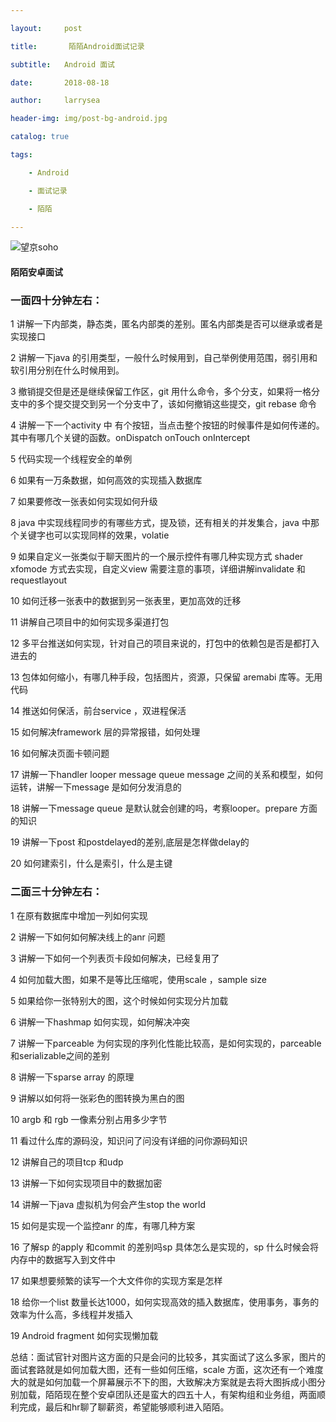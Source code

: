 ```yaml
---

layout:     post

title:       陌陌Android面试记录

subtitle:   Android 面试

date:       2018-08-18

author:     larrysea

header-img: img/post-bg-android.jpg

catalog: true

tags:

    - Android

    - 面试记录

    - 陌陌

---
```





![望京soho](http://oz4olx68e.bkt.clouddn.com/image/2711534661457_.pic_hd%20%281%29.jpg)

####  陌陌安卓面试



### 一面四十分钟左右：

1     讲解一下内部类，静态类，匿名内部类的差别。匿名内部类是否可以继承或者是实现接口

2    讲解一下java 的引用类型，一般什么时候用到，自己举例使用范围，弱引用和软引用分别在什么时候用到。

3    撤销提交但是还是继续保留工作区，git 用什么命令，多个分支，如果将一格分支中的多个提交提交到另一个分支中了，该如何撤销这些提交，git rebase 命令

4    讲解一下一个activity  中 有个按钮，当点击整个按钮的时候事件是如何传递的。其中有哪几个关键的函数。onDispatch onTouch onIntercept 

5    代码实现一个线程安全的单例

6    如果有一万条数据，如何高效的实现插入数据库

7    如果要修改一张表如何实现如何升级

8    java 中实现线程同步的有哪些方式，提及锁，还有相关的并发集合，java 中那个关键字也可以实现同样的效果，volatie

9   如果自定义一张类似于聊天图片的一个展示控件有哪几种实现方式 shader  xfomode 方式去实现，自定义view 需要注意的事项，详细讲解invalidate 和requestlayout 

10  如何迁移一张表中的数据到另一张表里，更加高效的迁移

11  讲解自己项目中的如何实现多渠道打包

12 多平台推送如何实现，针对自己的项目来说的，打包中的依赖包是否是都打入进去的

13 包体如何缩小，有哪几种手段，包括图片，资源，只保留 aremabi 库等。无用代码

14 推送如何保活，前台service ，双进程保活

15  如何解决framework 层的异常报错，如何处理

16  如何解决页面卡顿问题

17 讲解一下handler looper  message queue message 之间的关系和模型，如何运转，讲解一下message 是如何分发消息的

18  讲解一下message queue 是默认就会创建的吗，考察looper。prepare 方面的知识

19 讲解一下post 和postdelayed的差别,底层是怎样做delay的

20 如何建索引，什么是索引，什么是主键



### 二面三十分钟左右：

1  在原有数据库中增加一列如何实现

2  讲解一下如何如何解决线上的anr 问题

3  讲解一下如何一个列表页卡段如何解决，已经复用了

4  如何加载大图，如果不是等比压缩呢，使用scale ，sample  size 

5  如果给你一张特别大的图，这个时候如何实现分片加载

6   讲解一下hashmap 如何实现，如何解决冲突

7   讲解一下parceable  为何实现的序列化性能比较高，是如何实现的，parceable 和serializable之间的差别

8   讲解一下sparse  array 的原理

9   讲解以如何将一张彩色的图转换为黑白的图

10  argb 和 rgb 一像素分别占用多少字节

11   看过什么库的源码没，知识问了问没有详细的问你源码知识

12  讲解自己的项目tcp 和udp  

13  讲解一下如何实现项目中的数据加密

14  讲解一下java 虚拟机为何会产生stop the  world 

15  如何是实现一个监控anr 的库，有哪几种方案

16  了解sp 的apply 和commit 的差别吗sp 具体怎么是实现的，sp 什么时候会将内存中的数据写入到文件中

17  如果想要频繁的读写一个大文件你的实现方案是怎样

18  给你一个list  数量长达1000，如何实现高效的插入数据库，使用事务，事务的效率为什么高，多线程并发插入

19  Android fragment 如何实现懒加载



总结：面试官针对图片这方面的只是会问的比较多，其实面试了这么多家，图片的面试套路就是如何加载大图，还有一些如何压缩，scale 方面，这次还有一个难度大的就是如何加载一个屏幕展示不下的图，大致解决方案就是去将大图拆成小图分别加载，陌陌现在整个安卓团队还是蛮大的四五十人，有架构组和业务组，两面顺利完成，最后和hr聊了聊薪资，希望能够顺利进入陌陌。 	